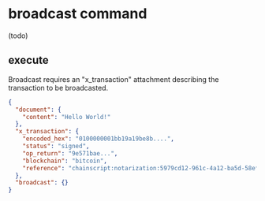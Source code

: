 # broadcast command

(todo)

## execute

Broadcast requires an "x_transaction" attachment describing the transaction to be broadcasted.

```JSON
{
  "document": {
    "content": "Hello World!"
  },
  "x_transaction": {
    "encoded_hex": "0100000001bb19a19be8b....",
    "status": "signed",
    "op_return": "9e571bae...",
    "blockchain": "bitcoin",
    "reference": "chainscript:notarization:5979cd12-961c-4a12-ba5d-58efaa3b751d"
  },
  "broadcast": {}
}
```
